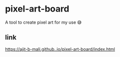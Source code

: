 # pixel-art-board
A tool to create pixel art for my use 😅

## link
https://ajit-b-mali.github..io/pixel-art-board/index.html
